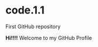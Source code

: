 # code.1.1
First GitHub repository
<html>
  <head lang="eng">
    <title>GitHub</title>
  </head>
  <body>
    <b>Hi!!!!</b>
    Welcome to my GitHub Profile
  </body>
  
</html>
